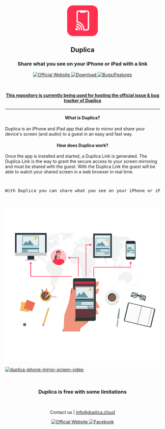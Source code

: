 
<p align="center">
<img src="https://github.com/Duplica-cloud/Duplica/blob/main/assets/duplica-icon.png" width="100" height="100">
</p>
<h2 align="middle">Duplica</p>
<h3 align="middle">Share what you see on your iPhone or iPad with a link</h3>

<p align="center">    
    <a target="_blank" href="https://duplica.cloud/">
        <img src="https://img.shields.io/badge/-Official%20Website-F4133F?style=for-the-badge" alt="Official Website">
    </a>
    <a target="_blank" href="https://apps.apple.com/it/app/id1552623883?ref=github">
        <img src="https://img.shields.io/badge/-Download-ff9600?style=for-the-badge" alt="Download">
    </a>
    <a href="https://github.com/Duplica-cloud/Duplica/issues">
        <img src="https://img.shields.io/badge/-Bugs%20%2F%20Features-7057ff?style=for-the-badge" alt="Bugs/Features">
    </a>
</p>

<br>

<h4 align="middle">
    <u>
        This repository is currently being used for hosting the official issue 
        & bug tracker of Duplica
    </u>
</h4>

<hr/>

<p align="center">
<h4 align="middle">What is Duplica?</h4>
<div>
    Duplica is an iPhone and iPad app that allow to mirror and share your device's screen (and audio) to a guest in an easy and fast way. 
</div>
</p>
<p align="center">
<h4 align="middle">How does Duplica work?</h4>
<div>
Once the app is installed and started, a Duplica Link is generated.
The Duplica Link is the way to grant the secure access to your screen mirroring and must be shared with the guest.
With the Duplica Link the guest will be able to watch your shared screen in a web browser in real time. </div>
</p>

<br>
<pre align="middle">
With Duplica you can share what you see on your iPhone or iPad on a webbrowser
</pre>

<br/>

<p align="center">
<img src="https://github.com/Duplica-cloud/Duplica/blob/main/assets/duplica-remote-iphone-screen-sharing.png" width="700" >
</p>
<p align="center">
    
[![duplica-iphone-mirror-screen-video](https://img.youtube.com/vi/L9c5C64vJUI/0.jpg)](https://www.youtube.com/embed/L9c5C64vJUI)
</p>

<br>

<h3 align="middle">Duplica is free with some limitations</h3>

<br>

<p align="center">
    Contact us | 
    <a href="mailto:info@duplica.cloud">info@duplica.cloud</a>
</p>

<p align="center">
        <a target="_blank" href="https://duplica.cloud/">
        <img src="https://img.shields.io/badge/-Official%20Website-F4133F?style=for-the-badge" alt="Official Website">
    </a>
    <a arget="_blank" href="https://www.producthunt.com/posts/duplica">
        <img src="https://img.shields.io/badge/-Facebook-3b5998?style=for-the-badge" alt="Facebook">
    </a>
</p>
